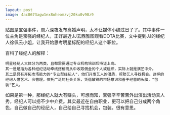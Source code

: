 ```yaml
---
layout: post
image: 4ac0673agw1ex8oheomzvj20ku0v90z9
---
```


贴图是宝强事件，周六深夜发布离婚声明，太不让媒体小编过日子了。其中事件一位主角是宝强的经纪人，正好最近JJ去西雅图观看DOTA比赛，文中提到JJ的经纪人徐佩云小姐，让我开始思考明星标配的经纪人这个职位。

百科了经纪人的解释：

```
明星经纪人大体分为两类，且都需要通过专业机构培训后持证上岗。
其一是是指为各种经纪活动牵线搭桥而从中收取佣金的个人或组织，实际上就是演艺中介。
其二是具有开拓市场能力的"专业型经纪人"，他们开发艺人的潜质，帮助艺人寻找机会。这样的经纪人懂艺术、会管理，依托广泛的社会关系，凭借敏锐的市场意识和善于经营的头脑，"包装"艺人。
```

如果是第一种，那经纪人就大有赚头，可想而知，宝强辛辛苦苦外出演出活动真人秀，经纪人可以捞不少中介费。其实最近在自由职业，更可以把自己分成两个角色，自己做自己的经纪人，自己给自己寻找机会，包装。很有意思。